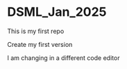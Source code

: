 # DSML_Jan_2025
 This is my first repo

 Create my first version



I am changing in a different code editor
